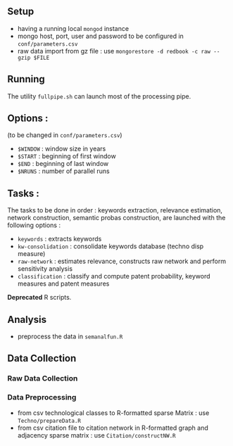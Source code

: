 
## Setup

 - having a running local `mongod` instance
 - mongo host, port, user and password to be configured in `conf/parameters.csv`
 - raw data import from gz file : use `mongorestore -d redbook -c raw --gzip $FILE`

## Running

The utility `fullpipe.sh` can launch most of the processing pipe.

## Options :
  (to be changed in `conf/parameters.csv`)
  - `$WINDOW` : window size in years
  - `$START` : beginning of first window
  - `$END` : beginning of last window
  - `$NRUNS` : number of parallel runs

## Tasks :

The tasks to be done in order : keywords extraction, relevance estimation, network construction, semantic probas construction, are launched with the following options :

 - `keywords` : extracts keywords
 - `kw-consolidation` : consolidate keywords database (techno disp measure)
 - `raw-network` : estimates relevance, constructs raw network and perform sensitivity analysis
 - `classification` : classify and compute patent probability, keyword measures and patent measures


**Deprecated** R scripts.


## Analysis

 - preprocess the data in `semanalfun.R`



## Data Collection

### Raw Data Collection

### Data Preprocessing

 - from csv technological classes to R-formatted sparse Matrix : use `Techno/prepareData.R`
 - from csv citation file to citation network in R-formatted graph and adjacency sparse matrix : use `Citation/constructNW.R`
